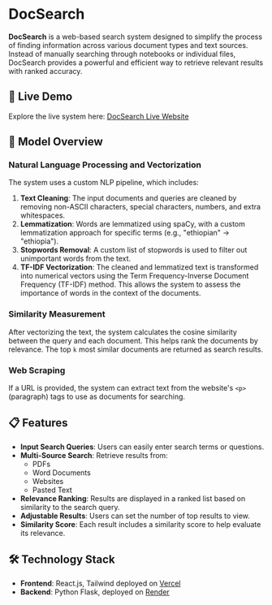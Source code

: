 # DocSearch

**DocSearch** is a web-based search system designed to simplify the process of finding information across various document types and text sources. Instead of manually searching through notebooks or individual files, DocSearch provides a powerful and efficient way to retrieve relevant results with ranked accuracy.

## 🚀 Live Demo

Explore the live system here: [DocSearch Live Website](https://documentsearch-ten.vercel.app/)

## 🧠 Model Overview

### Natural Language Processing and Vectorization

The system uses a custom NLP pipeline, which includes:
1. **Text Cleaning**: The input documents and queries are cleaned by removing non-ASCII characters, special characters, numbers, and extra whitespaces.
2. **Lemmatization**: Words are lemmatized using spaCy, with a custom lemmatization approach for specific terms (e.g., "ethiopian" -> "ethiopia").
3. **Stopwords Removal**: A custom list of stopwords is used to filter out unimportant words from the text.
4. **TF-IDF Vectorization**: The cleaned and lemmatized text is transformed into numerical vectors using the Term Frequency-Inverse Document Frequency (TF-IDF) method. This allows the system to assess the importance of words in the context of the documents.

### Similarity Measurement

After vectorizing the text, the system calculates the cosine similarity between the query and each document. This helps rank the documents by relevance. The top `k` most similar documents are returned as search results.

### Web Scraping

If a URL is provided, the system can extract text from the website's `<p>` (paragraph) tags to use as documents for searching.

## 📋 Features

- **Input Search Queries**: Users can easily enter search terms or questions.
- **Multi-Source Search**: Retrieve results from:
  - PDFs
  - Word Documents
  - Websites
  - Pasted Text
- **Relevance Ranking**: Results are displayed in a ranked list based on similarity to the search query.
- **Adjustable Results**: Users can set the number of top results to view.
- **Similarity Score**: Each result includes a similarity score to help evaluate its relevance.

## 🛠️ Technology Stack

- **Frontend**: React.js, Tailwind deployed on [Vercel](https://vercel.com/)
- **Backend**: Python Flask, deployed on [Render](https://render.com/)

